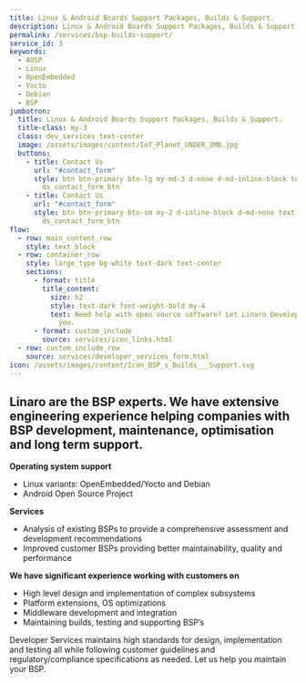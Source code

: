 ```yaml
---
title: Linux & Android Boards Support Packages, Builds & Support.
description: Linux & Android Boards Support Packages, Builds & Support.
permalink: /services/bsp-builds-support/
service_id: 3
keywords:
  - AOSP
  - Linux
  - OpenEmbedded
  - Yocto
  - Debian
  - BSP
jumbotron:
  title: Linux & Android Boards Support Packages, Builds & Support.
  title-class: my-3
  class: dev_services text-center
  image: /assets/images/content/IoT_Planet_UNDER_2MB.jpg
  buttons:
    - title: Contact Us
      url: "#contact_form"
      style: btn btn-primary btn-lg my-md-3 d-none d-md-inline-block text-uppercase
        ds_contact_form_btn
    - title: Contact Us
      url: "#contact_form"
      style: btn btn-primary btn-sm my-2 d-inline-block d-md-none text-uppercase
        ds_contact_form_btn
flow:
  - row: main_content_row
    style: text_block
  - row: container_row
    style: large_type bg-white text-dark text-center
    sections:
      - format: title
        title_content:
          size: h2
          style: text-dark font-weight-bold my-4
          text: Need help with open source software? Let Linaro Developer Services help
            you.
      - format: custom_include
        source: services/icon_links.html
  - row: custom_include_row
    source: services/developer_services_form.html
icon: /assets/images/content/Icon_BSP_s_Builds___Support.svg
---
```

## Linaro are the BSP experts. We have extensive engineering experience helping companies with BSP development, maintenance, optimisation and long term support.

**Operating system support**

* Linux variants: OpenEmbedded/Yocto and Debian
* Android Open Source Project

**Services**

* Analysis of existing BSPs to provide a comprehensive assessment and development recommendations
* Improved customer BSPs providing better maintainability, quality and performance

**We have significant experience working with customers on**

* High level design and implementation of complex subsystems
* Platform extensions, OS optimizations
* Middleware development and integration
* Maintaining builds, testing and supporting BSP’s

Developer Services maintains high standards for design, implementation and testing all while following customer guidelines and regulatory/compliance specifications as needed.  Let us help you maintain your BSP.